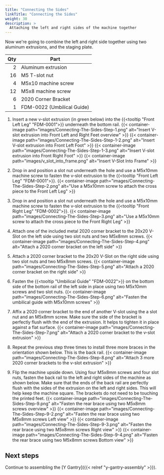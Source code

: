 ```yaml
---
title: "Connecting the Sides"
linkTitle: "Connecting the Sides"
weight: 30
description: >
  Attaching the left and right sides of the machine together 
---
```


Now we're going to combine the left and right side together using two aluminum extrusions, and the staging plate.

| Qty | Part                       |
|----:|----------------------------|
|   2 | Aluminum extrusion         |
|  16 | M5 T-slot nut              |
|   4 | M5x10 machine screw        |
|  12 | M5x8 machine screw         |
|   6 | 2020 Corner Bracket        |
|   1 | FDM-0022 (Umbilical Guide) |

1. Insert a new v-slot extrusion (in green below) into the {{<tooltip "Front Left Leg" "FDM-0001">}} underneath the bottom rail.
  {{< container-image path="images/Connecting-The-Sides-Step-1.png" alt="Insert V-slot extrusion into Front Left and Right Feet overview" >}}
  {{< container-image path="images/Connecting-The-Sides-Step-1-2.png" alt="Insert V-slot extrusion into Front Left Foot" >}}
  {{< container-image path="images/Connecting-The-Sides-Step-1-3.png" alt="Insert V-slot extrusion into Front Right Foot" >}}
  {{< container-image path="images/v_slot_into_frame.png" alt="Insert V-Slot Into Frame" >}}

2. Drop in and position a slot nut underneath the hole and use a M5x10mm machine screw to fasten the v-slot extrusion to the {{<tooltip "Front Left Leg" "FDM-0001">}}.
  {{< container-image path="images/Connecting-The-Sides-Step-2.png" alt="Use a M5x10mm screw to attach the cross piece to the Front Left Leg" >}}

3. Drop in and position a slot nut underneath the hole and use a M5x10mm machine screw to fasten the v-slot extrusion to the {{<tooltip "Front Right Leg" "FDM-0002">}}.
  {{< container-image path="images/Connecting-The-Sides-Step-3.png" alt="Use a M5x10mm screw to attach the cross piece to the Front Right Leg" >}}

4. Attach one of the included metal 2020 corner bracket to the 20x20 V-Slot on the left side using two slot nuts and two M5x8mm screws.
  {{< container-image path="images/Connecting-The-Sides-Step-4.png" alt="Attach a 2020 corner bracket on the left side" >}}

5. Attach a 2020 corner bracket to the 20x20 V-Slot on the right side using two slot nuts and two M5x8mm screws.
  {{< container-image path="images/Connecting-The-Sides-Step-5.png" alt="Attach a 2020 corner bracket on the right side" >}}

6. Fasten the {{<tooltip "Umbilical Guide" "FDM-0022">}} on the bottom side of the bottom rail of the left side in place using two M5x10mm screws and two slot nuts.
  {{< container-image path="images/Connecting-The-Sides-Step-6.png" alt="Fasten the umbilical guide with M5x10mm screws" >}}

7. Affix a 2020 corner bracket to the end of another V-slot using the a slot nut and an M5x8mm screw. Make sure the side of the bracket is perfectly flush with the end of the extrusion. It helps to tighten it in place against a flat surface.
  {{< container-image path="images/Connecting-The-Sides-Step-7.png" alt="Attach a 2020 corner bracket to the v-slot extrusion" >}}

8. Repeat the previous step three times to install three more braces in the orientation shown below. This is the back rail.
  {{< container-image path="images/Connecting-The-Sides-Step-8.png" alt="Attach 3 more 2020 corner brackets to the v-slot extrusion" >}}

9. Flip the machine upside down. Using four M5x8mm screws and four slot nuts, fasten the back rail to the left and right sides of the machine as shown below. Make sure that the ends of the back rail are perfectly flush with the sides of the extrusion on the left and right sides. This will help keep the machine square. The brackets do not need to be touching the printed feet.
  {{< container-image path="images/Connecting-The-Sides-Step-9.png" alt="Fasten the rear brace using two M5x8mm screws overview" >}}
  {{< container-image path="images/Connecting-The-Sides-Step-9-2.png" alt="Fasten the rear brace using two M5x8mm screws Left view" >}}
  {{< container-image path="images/Connecting-The-Sides-Step-9-3.png" alt="Fasten the rear brace using two M5x8mm screws Right view" >}}
  {{< container-image path="images/Connecting-The-Sides-Step-9-4.png" alt="Fasten the rear brace using two M5x8mm screws Bottom view" >}}

## Next steps

Continue to assembling the [Y Gantry]({{< relref "y-gantry-assembly" >}}).